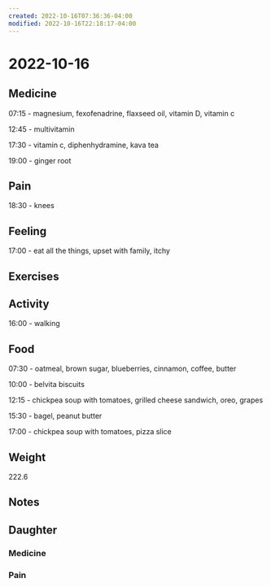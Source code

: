```yaml
---
created: 2022-10-16T07:36:36-04:00
modified: 2022-10-16T22:18:17-04:00
---
```


# 2022-10-16

## Medicine

07:15 - magnesium, fexofenadrine, flaxseed oil, vitamin D, vitamin c 

12:45 - multivitamin 

17:30 - vitamin c, diphenhydramine, kava tea

19:00 - ginger root

## Pain

18:30 - knees

## Feeling

17:00 - eat all the things, upset with family, itchy

## Exercises


## Activity

16:00 - walking

## Food

07:30 - oatmeal, brown sugar, blueberries, cinnamon, coffee, butter 

10:00 - belvita biscuits

12:15 - chickpea soup with tomatoes, grilled cheese sandwich, oreo, grapes

15:30 - bagel, peanut butter

17:00 - chickpea soup with tomatoes, pizza slice

## Weight

222.6

## Notes

## Daughter


### Medicine


### Pain
